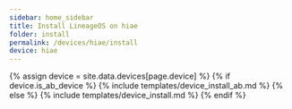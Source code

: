 ```yaml
---
sidebar: home_sidebar
title: Install LineageOS on hiae
folder: install
permalink: /devices/hiae/install
device: hiae
---
```

{% assign device = site.data.devices[page.device] %}
{% if device.is_ab_device %}
{% include templates/device_install_ab.md %}
{% else %}
{% include templates/device_install.md %}
{% endif %}
